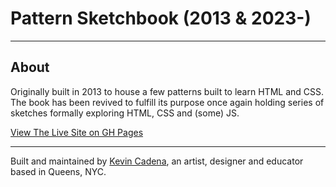# Pattern Sketchbook (2013 & 2023-)
***
## About
Originally built in 2013 to house a few patterns built to learn HTML and CSS. 
The book has been revived to fulfill its purpose once again holding series of sketches formally exploring HTML, CSS and (some) JS. 

[View The Live Site on GH Pages](https://kcaden20.github.io/pattern-work/)

***

Built and maintained by [Kevin Cadena](http://kevincadena.com/), an artist, designer and educator based in Queens, NYC.
